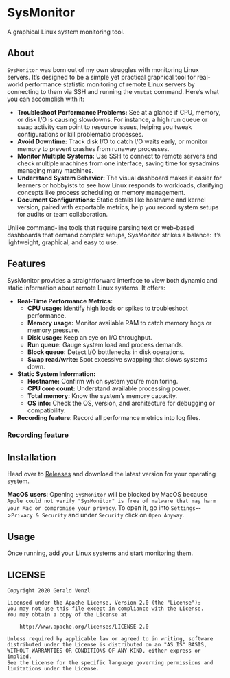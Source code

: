 # SysMonitor
A graphical Linux system monitoring tool.

## About

`SysMonitor` was born out of my own struggles with monitoring Linux servers.
It’s designed to be a simple yet practical graphical tool for real-world performance statistic monitoring of remote Linux servers by connecting
to them via SSH and running the `vmstat` command. Here’s what you can accomplish with it:

* **Troubleshoot Performance Problems:** See at a glance if CPU, memory, or disk I/O is causing slowdowns. For instance, a high run queue or swap activity can point to resource issues, helping you tweak configurations or kill problematic processes.
* **Avoid Downtime:** Track disk I/O to catch I/O waits early, or monitor memory to prevent crashes from runaway processes.
* **Monitor Multiple Systems:** Use SSH to connect to remote servers and check multiple machines from one interface, saving time for sysadmins managing many machines.
* **Understand System Behavior:** The visual dashboard makes it easier for learners or hobbyists to see how Linux responds to workloads, clarifying concepts like process scheduling or memory management.
* **Document Configurations:** Static details like hostname and kernel version, paired with exportable metrics, help you record system setups for audits or team collaboration.

Unlike command-line tools that require parsing text or web-based dashboards that demand complex setups, SysMonitor strikes a balance:
it’s lightweight, graphical, and easy to use.

## Features

SysMonitor provides a straightforward interface to view both dynamic and static information about remote Linux systems. It offers:

* **Real-Time Performance Metrics:**
  * **CPU usage:** Identify high loads or spikes to troubleshoot performance.
  * **Memory usage:** Monitor available RAM to catch memory hogs or memory pressure.
  * **Disk usage:** Keep an eye on I/O throughput.
  * **Run queue:** Gauge system load and process demands.
  * **Block queue:** Detect I/O bottlenecks in disk operations.
  * **Swap read/write:** Spot excessive swapping that slows systems down.
* **Static System Information:**
  * **Hostname:** Confirm which system you’re monitoring.
  * **CPU core count:** Understand available processing power.
  * **Total memory:** Know the system’s memory capacity.
  * **OS info:** Check the OS, version, and architecture for debugging or compatibility.
* **Recording feature**: Record all performance metrics into log files.

### Recording feature

## Installation

Head over to [Releases](https://github.com/gvenzl/sysmonitor/releases) and download the latest version for your operating system.

**MacOS users**: Opening `SysMonitor` will be blocked by MacOS because `Apple could not verify "SysMonitor" is free of malware that may harm your Mac or compromise your privacy`.
To open it, go into `Settings`-->`Privacy & Security` and under `Security` click on `Open Anyway`.

## Usage

Once running, add your Linux systems and start monitoring them.

## LICENSE

	Copyright 2020 Gerald Venzl

	Licensed under the Apache License, Version 2.0 (the "License");
	you may not use this file except in compliance with the License.
	You may obtain a copy of the License at

	    http://www.apache.org/licenses/LICENSE-2.0

	Unless required by applicable law or agreed to in writing, software
	distributed under the License is distributed on an "AS IS" BASIS,
	WITHOUT WARRANTIES OR CONDITIONS OF ANY KIND, either express or implied.
	See the License for the specific language governing permissions and
	limitations under the License.

